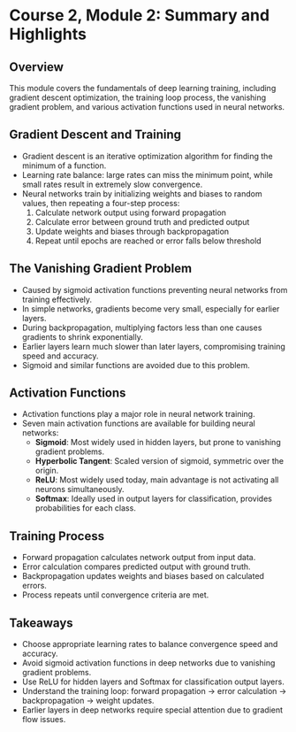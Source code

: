 # Course 2, Module 2: Summary and Highlights

## Overview
This module covers the fundamentals of deep learning training, including gradient descent optimization, the training loop process, the vanishing gradient problem, and various activation functions used in neural networks.

## Gradient Descent and Training
- Gradient descent is an iterative optimization algorithm for finding the minimum of a function.
- Learning rate balance: large rates can miss the minimum point, while small rates result in extremely slow convergence.
- Neural networks train by initializing weights and biases to random values, then repeating a four-step process:
  1. Calculate network output using forward propagation
  2. Calculate error between ground truth and predicted output
  3. Update weights and biases through backpropagation
  4. Repeat until epochs are reached or error falls below threshold

## The Vanishing Gradient Problem
- Caused by sigmoid activation functions preventing neural networks from training effectively.
- In simple networks, gradients become very small, especially for earlier layers.
- During backpropagation, multiplying factors less than one causes gradients to shrink exponentially.
- Earlier layers learn much slower than later layers, compromising training speed and accuracy.
- Sigmoid and similar functions are avoided due to this problem.

## Activation Functions
- Activation functions play a major role in neural network training.
- Seven main activation functions are available for building neural networks:
  - **Sigmoid**: Most widely used in hidden layers, but prone to vanishing gradient problems.
  - **Hyperbolic Tangent**: Scaled version of sigmoid, symmetric over the origin.
  - **ReLU**: Most widely used today, main advantage is not activating all neurons simultaneously.
  - **Softmax**: Ideally used in output layers for classification, provides probabilities for each class.

## Training Process
- Forward propagation calculates network output from input data.
- Error calculation compares predicted output with ground truth.
- Backpropagation updates weights and biases based on calculated errors.
- Process repeats until convergence criteria are met.

## Takeaways
- Choose appropriate learning rates to balance convergence speed and accuracy.
- Avoid sigmoid activation functions in deep networks due to vanishing gradient problems.
- Use ReLU for hidden layers and Softmax for classification output layers.
- Understand the training loop: forward propagation → error calculation → backpropagation → weight updates.
- Earlier layers in deep networks require special attention due to gradient flow issues.
